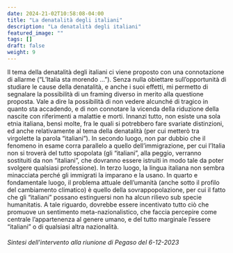 ```yaml
---
date: 2024-21-02T10:58:08-04:00
title: "La denatalità degli italiani"
description: "La denatalità degli italiani"
featured_image: ""
tags: []
draft: false
weight: 9
---
```


Il tema della denatalità degli italiani ci viene proposto con una connotazione di allarme (“L’Italia sta morendo …”). Senza nulla obiettare sull’opportunità di studiare le cause della denatalità, e anche i suoi effetti, mi permetto di segnalare la possibilità di un framing diverso in merito alla questione proposta. Vale a dire la possibilità di non vedere alcunché di tragico in quanto sta accadendo, e di non connotare la vicenda della riduzione della nascite con riferimenti a malattie e morti. Innanzi tutto, non esiste una sola etnia italiana, bensì molte, fra le quali si potrebbero fare svariate distinzioni, ed anche relativamente al tema della denatalità (per cui metterò tra virgolette la parola “italiani”). In secondo luogo, non par dubbio che il fenomeno in esame corra parallelo a quello dell’immigrazione, per cui l’Italia non si troverà del tutto spopolata (gli “italiani”, alla peggio, verranno sostituiti da non “italiani”, che dovranno essere istruiti in modo tale da poter svolgere qualsiasi professione). In terzo luogo, la lingua italiana non sembra minacciata perché gli immigrati la imparano e la usano. In quarto e fondamentale luogo, il problema attuale dell’umanità (anche sotto il profilo del cambiamento climatico) è quello della sovrappopolazione, per cui il fatto che gli “italiani” possano estinguersi non ha alcun rilievo sub specie humanitatis. A tale riguardo, dovrebbe essere incentivato tutto ciò che promuove un sentimento meta-nazionalistico, che faccia percepire come centrale l’appartenenza al genere umano, e del tutto marginale l’essere “italiani” o di qualsiasi altra nazionalità.

###### Sintesi dell’intervento alla riunione di Pegaso del 6-12-2023
